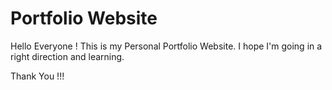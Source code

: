 # Portfolio Website

Hello Everyone !
This is my Personal Portfolio Website.
I hope I'm going in a right direction and learning.

<bold>Thank You !!!</bold>